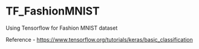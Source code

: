 # TF_FashionMNIST
Using Tensorflow for Fashion MNIST dataset

Reference - https://www.tensorflow.org/tutorials/keras/basic_classification
